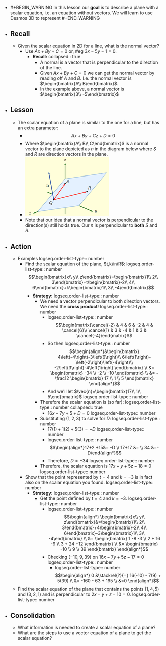 - #+BEGIN_WARNING
  In this lesson our **goal** is to describe a plane with a scalar equation, i.e. an equation without vectors. We will learn to use Desmos 3D to represent 
  #+END_WARNING
- ## Recall
	- Given the scalar equation in 2D for a line, what is the normal vector?
		- Use $Ax+By+C=0$ or, #eg $3x-5y-1=0$.
			- **Recall:**
			  collapsed:: true
				- A normal is a vector that is perpendicular to the direction of the line.
				- Given $Ax+By+C=0$ we can get the normal vector by reading off $A$ and $B$. I.e. the normal vector is $\begin{bmatrix}A\\ B\end{bmatrix}$.
				- In the example above, a normal vector is $\begin{bmatrix}3\\ -5\end{bmatrix}$
- ## Lesson
	- The scalar equation of a plane is similar to the one for a line, but has an extra parameter:
		- $$Ax+By+Cz+D=0$$
		- Where $\begin{bmatrix}A\\ B\\ C\end{bmatrix}$ is a normal vector to the plane depicted as $n$ in the diagram below where $S$ and $R$ are direction vectors in the plane.
		- ![image.png](../assets/image_1748445121689_0.png)
		- Note that our idea that a normal vector is perpendicular to the direction(s) still holds true. Our $n$ is perpendicular to **both** $S$ and $R$.
- ## Action
	- Examples
	  logseq.order-list-type:: number
		- Find the scalar equation of the plane, $t,k\in\R$:
		  logseq.order-list-type:: number
		  $$\begin{bmatrix}x\\ y\\ z\end{bmatrix}=\begin{bmatrix}1\\ 2\\ 3\end{bmatrix}+t\begin{bmatrix}-2\\ 4\\ 6\end{bmatrix}+k\begin{bmatrix}1\\ 3\\ -4\end{bmatrix}$$
			- **Strategy:**
			  logseq.order-list-type:: number
				- We need a vector perpendicular to both direction vectors. We need the **cross product**!
				  logseq.order-list-type:: number
					- logseq.order-list-type:: number
					  $$\begin{matrix}\cancel{-2} & 4 & 6 & -2 & 4 & \cancel{6}\\ \cancel{1} & 3 & -4 & 1 & 3 & \cancel{-4}\end{matrix}$$
					- So then
					  logseq.order-list-type:: number
					  $$\begin{align*}&\begin{bmatrix}
					  4\left(-4\right)-3\left(6\right)\\ 6\left(1\right)-\left(-2\right)\left(-4\right)\\ -2\left(3\right)-4\left(1\right)
					  \end{bmatrix} \\
					  &= \begin{bmatrix}
					  -34 \\ -2 \\ -10
					  \end{bmatrix} \\
					  &= -\frac12 \begin{bmatrix}
					  17 \\ 1 \\ 5
					  \end{bmatrix}
					  \end{align*}$$
					- And we'll let $\vec{n}=\begin{bmatrix}17\\ 1\\ 5\end{bmatrix}$
					  logseq.order-list-type:: number
				- Therefore the scalar equation is (so far):
				  logseq.order-list-type:: number
				  collapsed:: true
					- $16x-7y+5+D=0$
					  logseq.order-list-type:: number
				- Substituting $(1,2,3)$ to solve for $D$:
				  logseq.order-list-type:: number
					- $17(1)+1(2)+5(3)=-D$
					  logseq.order-list-type:: number
					- logseq.order-list-type:: number
					  $$\begin{align*}17+2 +15&= -D \\ 17+17 &= \\ 34 &=-D\end{align*}$$
					- Therefore, $D=-34$
					  logseq.order-list-type:: number
				- Therefore, the scalar equation is $17x+y+5z-18=0$
				  logseq.order-list-type:: number
		- Show that the point represented by $t=4$ and $k=-3$ is in fact also on the scalar equation you found.
		  logseq.order-list-type:: number
			- **Strategy:**
			  logseq.order-list-type:: number
				- Get the point defined by $t=4$ and $k=-3$.
				  logseq.order-list-type:: number
					- logseq.order-list-type:: number
					  $$\begin{align*}
					  \begin{bmatrix}x\\ y\\ z\end{bmatrix}&=\begin{bmatrix}1\\ 2\\ 3\end{bmatrix}+4\begin{bmatrix}-2\\ 4\\ 6\end{bmatrix}-3\begin{bmatrix}1\\ 3\\ -4\end{bmatrix} \\
					  &= \begin{bmatrix}
					  1 -8 -3 \\ 2 + 16 -9 \\ 3 + 24 +12
					  \end{bmatrix} \\
					  &= \begin{bmatrix}
					  -10 \\  9 \\ 39
					  \end{bmatrix}
					  \end{align*}$$
					- Checking $(-10,9,39)$ on $16x-7y+5z-17=0$
					  logseq.order-list-type:: number
						- logseq.order-list-type:: number
						  $$\begin{align*}
						  0 &\stackrel{?}{=} 16(-10) - 7(9) + 5(39) \\
						  &= -160 - 63 + 195 \\
						  &=0
						  \end{align*}$$
	- Find the scalar equation of the plane that contains the points $(1,4,5)$ and $(3, 2, 1)$ and is perpendicular to $2x-y+z-10=0$.
	  logseq.order-list-type:: number
- ## Consolidation
	- What information is needed to create a scalar equation of a plane?
	- What are the steps to use a vector equation of a plane to get the scalar equation?